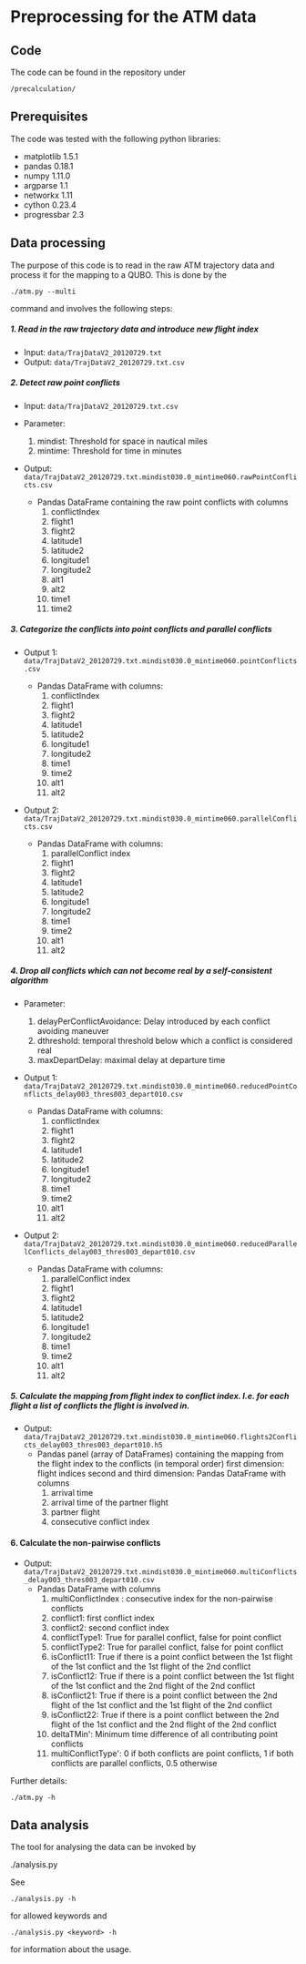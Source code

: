 Preprocessing for the ATM data
==============================

Code
----

The code can be found in the repository under

    /precalculation/

Prerequisites
-------------

The code was tested with the following python libraries:

 - matplotlib 1.5.1
 - pandas 0.18.1
 - numpy 1.11.0
 - argparse 1.1
 - networkx 1.11
 - cython 0.23.4
 - progressbar 2.3



Data processing
---------------
The purpose of this code is to read in the raw ATM trajectory data and process it for the mapping to a QUBO.
This is done by the

    ./atm.py --multi

command and involves the following steps:

##### 1. Read in the raw trajectory data and introduce new flight index #####
 - Input: ``data/TrajDataV2_20120729.txt``
 - Output: ``data/TrajDataV2_20120729.txt.csv``

##### 2. Detect raw point conflicts #####
 - Input: ``data/TrajDataV2_20120729.txt.csv``
 - Parameter: 
   1. mindist: Threshold for space in nautical miles
   2. mintime: Threshold for time in minutes

 - Output: 
   ``data/TrajDataV2_20120729.txt.mindist030.0_mintime060.rawPointConflicts.csv`` 
   - Pandas DataFrame containing the raw point conflicts with columns
     1. conflictIndex
     2. flight1
     3. flight2
     4. latitude1
     5. latitude2
     6. longitude1
     7. longitude2
     8. alt1
     9. alt2
     10. time1
     11. time2

##### 3. Categorize the conflicts into point conflicts and parallel conflicts ####
 - Output 1: 
   ``data/TrajDataV2_20120729.txt.mindist030.0_mintime060.pointConflicts.csv``
   - Pandas DataFrame with columns:
     1. conflictIndex
     2. flight1
     3. flight2
     4. latitude1
     5. latitude2
     6. longitude1
     7. longitude2
     8. time1
     9. time2
     10. alt1
     11. alt2

 - Output 2: 
   ``data/TrajDataV2_20120729.txt.mindist030.0_mintime060.parallelConflicts.csv`` 
   - Pandas DataFrame with columns:
     1. parallelConflict index
     2. flight1
     3. flight2
     4. latitude1
     5. latitude2
     6. longitude1
     7. longitude2
     8. time1
     9. time2
     10. alt1
     11. alt2

##### 4. Drop all conflicts which can not become real by a self-consistent algorithm #####
 - Parameter: 
   1. delayPerConflictAvoidance: Delay introduced by each conflict avoiding maneuver
   2. dthreshold: temporal threshold below which a conflict is considered real
   3. maxDepartDelay: maximal delay at departure time

 - Output 1: 
   ``data/TrajDataV2_20120729.txt.mindist030.0_mintime060.reducedPointConflicts_delay003_thres003_depart010.csv``
   - Pandas DataFrame with columns:
     1. conflictIndex
     2. flight1
     3. flight2
     4. latitude1
     5. latitude2
     6. longitude1
     7. longitude2
     8. time1
     9. time2
     10. alt1
     11. alt2

 - Output 2: 
   ``data/TrajDataV2_20120729.txt.mindist030.0_mintime060.reducedParallelConflicts_delay003_thres003_depart010.csv``
   - Pandas DataFrame with columns:
     1. parallelConflict index
     2. flight1
     3. flight2
     4. latitude1
     5. latitude2
     6. longitude1
     7. longitude2
     8. time1
     9. time2
     10. alt1
     11. alt2

##### 5. Calculate the mapping from flight index to conflict index. I.e. for each flight a list of conflicts the flight is involved in. ####
 - Output: 
   ``data/TrajDataV2_20120729.txt.mindist030.0_mintime060.flights2Conflicts_delay003_thres003_depart010.h5``
   - Pandas panel (array of DataFrames) containing the mapping from the flight index
     to the conflicts (in temporal order)
     first dimension: flight indices
     second and third dimension: Pandas DataFrame with columns
     1. arrival time
     2. arrival time of the partner flight
     3. partner flight
     4. consecutive conflict index


#### 6. Calculate the non-pairwise conflicts #####
 - Output: 
   ``data/TrajDataV2_20120729.txt.mindist030.0_mintime060.multiConflicts_delay003_thres003_depart010.csv``
   - Pandas DataFrame with columns
     1. multiConflictIndex : consecutive index for the non-pairwise conflicts
     2. conflict1: first conflict index
     3. conflict2: second conflict index
     4. conflictType1: True for parallel conflict, false for point conflict
     5. conflictType2: True for parallel conflict, false for point conflict
     6. isConflict11: True if there is a point conflict between the 1st flight of the 1st conflict and the 1st flight of the 2nd conflict
     7. isConflict12: True if there is a point conflict between the 1st flight of the 1st conflict and the 2nd flight of the 2nd conflict
     8. isConflict21: True if there is a point conflict between the 2nd flight of the 1st conflict and the 1st flight of the 2nd conflict
     9. isConflict22: True if there is a point conflict between the 2nd flight of the 1st conflict and the 2nd flight of the 2nd conflict
     10. deltaTMin': Minimum time difference of all contributing point conflicts
     11. multiConflictType': 0 if both conflicts are point conflicts, 1 if both conflicts are parallel conflicts, 0.5 otherwise

Further details:

    ./atm.py -h


Data analysis
-------------

The tool for analysing the data can be invoked by

   ./analysis.py <keyword> <options>

See

    ./analysis.py -h

for allowed keywords and

    ./analysis.py <keyword> -h

for information about the usage.
